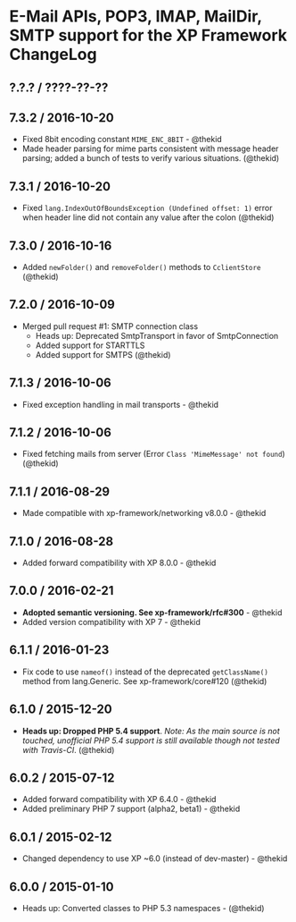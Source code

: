 E-Mail APIs, POP3, IMAP, MailDir, SMTP support for the XP Framework ChangeLog
========================================================================

## ?.?.? / ????-??-??

## 7.3.2 / 2016-10-20

* Fixed 8bit encoding constant `MIME_ENC_8BIT` - @thekid
* Made header parsing for mime parts consistent with message header
  parsing; added a bunch of tests to verify various situations.
  (@thekid)

## 7.3.1 / 2016-10-20

* Fixed `lang.IndexOutOfBoundsException (Undefined offset: 1)` error
  when header line did not contain any value after the colon
  (@thekid)

## 7.3.0 / 2016-10-16

* Added `newFolder()` and `removeFolder()` methods to `CclientStore`
  (@thekid)

## 7.2.0 / 2016-10-09

* Merged pull request #1: SMTP connection class
  - Heads up: Deprecated SmtpTransport in favor of SmtpConnection
  - Added support for STARTTLS
  - Added support for SMTPS
  (@thekid)

## 7.1.3 / 2016-10-06

* Fixed exception handling in mail transports - @thekid

## 7.1.2 / 2016-10-06

* Fixed fetching mails from server (Error `Class 'MimeMessage' not found`)
  (@thekid)

## 7.1.1 / 2016-08-29

* Made compatible with xp-framework/networking v8.0.0 - @thekid

## 7.1.0 / 2016-08-28

* Added forward compatibility with XP 8.0.0 - @thekid

## 7.0.0 / 2016-02-21

* **Adopted semantic versioning. See xp-framework/rfc#300** - @thekid 
* Added version compatibility with XP 7 - @thekid

## 6.1.1 / 2016-01-23

* Fix code to use `nameof()` instead of the deprecated `getClassName()`
  method from lang.Generic. See xp-framework/core#120
  (@thekid)

## 6.1.0 / 2015-12-20

* **Heads up: Dropped PHP 5.4 support**. *Note: As the main source is not
  touched, unofficial PHP 5.4 support is still available though not tested
  with Travis-CI*.
  (@thekid)

## 6.0.2 / 2015-07-12

* Added forward compatibility with XP 6.4.0 - @thekid
* Added preliminary PHP 7 support (alpha2, beta1) - @thekid

## 6.0.1 / 2015-02-12

* Changed dependency to use XP ~6.0 (instead of dev-master) - @thekid

## 6.0.0 / 2015-01-10

* Heads up: Converted classes to PHP 5.3 namespaces - (@thekid)

